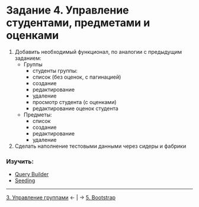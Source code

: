 # Задание 4. Управление студентами, предметами и оценками
1. Добавить необходимый функционал, по аналогии с предыдущим заданием:
    - Группы
        - студенты группы:
        - список (без оценок, с пагинацией)
        - создание
        - редактирование
        - удаление
        - просмотр студента (с оценками)
        - редактирование оценок студента
    - Предметы:
        - список
        - создание
        - редактирование
        - удаление
2. Сделать наполнение тестовыми данными через сидеры и фабрики

### Изучить:
- [Query Builder](https://laravel.com/docs/8.x/queries)
- [Seeding](https://laravel.com/docs/8.x/seeding)

---
[3. Управление группами](mission-3.md) ← | → [5. Bootstrap](mission-5.md)
